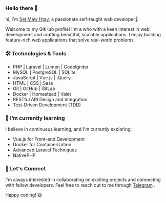### Hello there 👋

hi, i'm [Set Maw Htay](https://github.com/setmawhtay), a passionate self-taught web developer🚀

Welcome to my GitHub profile! I'm a who with a keen interest in web development and crafting beautiful, scalable applications. I enjoy building feature-rich web applications that solve real-world problems.

### 🛠️ Technologies & Tools

- PHP | Laravel | Lumen | CodeIgniter
- MySQL | PostgreSQL | SQLite
- JavaScript | Vue.js | jQuery
- HTML | CSS | Sass
- Git | GitHub | GitLab
- Docker | Homestead | Valet
- RESTful API Design and Integration
- Test-Driven Development (TDD)

### 🌱 I’m currently learning

I believe in continuous learning, and I'm currently exploring:

- Vue.js for Front-end Development
- Docker for Containerization
- Advanced Laravel Techniques
- NativePHP

<!--
### 📈 GitHub Stats

<img width="52%" src="https://github-readme-stats.vercel.app/api?username=setmawhtay&count_private=true&show_icons=truehow_icons=true&hide_border=true" />
<img width="48%" src="https://github-readme-streak-stats.herokuapp.com?user=setmawhtay&hide_border=true&dates=478AF0&ring=478AF0&fire=DD2727&currStreakLabel=DD2727"/>  <br>

### 📊 Most Used Languages

[![Top Langs](https://github-readme-stats.vercel.app/api/top-langs/?username=setmawhtay&layout=compact&theme=radical)](https://github.com/setmawhtay)

-->
### 🤝 Let's Connect

I'm always interested in collaborating on exciting projects and connecting with fellow developers. Feel free to reach out to me through [Telegram](https://t.me/setmawhtay) .

Happy coding! 😄


<!--
**setmawhtay/setmawhtay** is a ✨ _special_ ✨ repository because its `README.md` (this file) appears on your GitHub profile.

Here are some ideas to get you started:

- 🔭 I’m currently working on ...
- 🌱 I’m currently learning ...
- 👯 I’m looking to collaborate on ...
- 🤔 I’m looking for help with ...
- 💬 Ask me about ...
- 📫 How to reach me: ...
- 😄 Pronouns: ...
- ⚡ Fun fact: ...
-->

